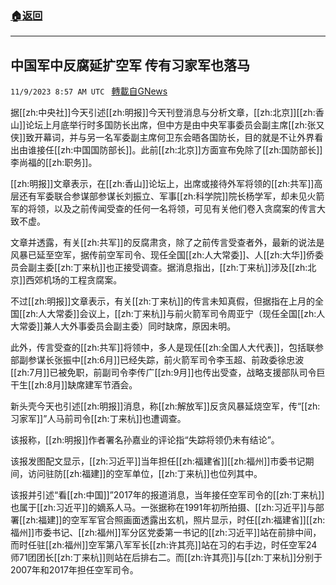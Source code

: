 ###  [:house:返回](README.md)
---


## 中国军中反腐延扩空军 传有习家军也落马
`11/9/2023 8:57 AM UTC ` [轉載自GNews](https://gnews.org/articles/1948571)

据[[zh:中央社]]今天引述[[zh:明报]]今天刊登消息与分析文章，[[zh:北京]][[zh:香山]]论坛上月底举行时多国防长出席，但中方是由中央军事委员会副主席[[zh:张又侠]]致开幕词，并与另一名军委副主席何卫东会晤各国防长，目的就是不让外界看出由谁接任[[zh:中国国防部长]]。此前[[zh:北京]]方面宣布免除了[[zh:国防部长]]李尚福的[[zh:职务]]。

[[zh:明报]]文章表示，在[[zh:香山]]论坛上，出席或接待外军将领的[[zh:共军]]高层还有军委联合参谋部参谋长刘振立、军事[[zh:科学院]]院长杨学军，却未见火箭军的将领，以及之前传闻受查的任何一名将领，可见有关他们卷入贪腐案的传言大致不虚。

文章并透露，有关[[zh:共军]]的反腐肃贪，除了之前传言受查者外，最新的说法是风暴已延至空军，据传前空军司令、现任全国[[zh:人大常委]]、人[[zh:大华]]侨委员会副主委[[zh:丁来杭]]也正接受调查。据消息指出，[[zh:丁来杭]]涉及[[zh:北京]]西郊机场的工程贪腐案。

不过[[zh:明报]]文章表示，有关[[zh:丁来杭]]的传言未知真假，但据指在上月的全国[[zh:人大常委]]会议上，[[zh:丁来杭]]与前火箭军司令周亚宁（现任全国[[zh:人大常委]]兼人大外事委员会副主委）同时缺席，原因未明。

此外，传言受查的[[zh:共军]]将领中，多人是现任[[zh:全国人大代表]]，包括联参部副参谋长张振中[[zh:6月]]已经失踪，前火箭军司令李玉超、前政委徐忠波[[zh:7月]]已被免职，前副司令李传广[[zh:9月]]也传出受查，战略支援部队司令巨干生[[zh:8月]]缺席建军节酒会。

新头壳今天也引述[[zh:明报]]消息，称[[zh:解放军]]反贪风暴延烧空军，传“[[zh:习家军]]”人马前司令[[zh:丁来杭]]也遭调查。

该报称，[[zh:明报]]作者署名孙嘉业的评论指“失踪将领仍未有结论”。

该报发图配文显示，[[zh:习近平]]当年担任[[zh:福建省]][[zh:福州]]市委书记期间，访问驻防[[zh:福建]]的空军单位，[[zh:丁来杭]]也位列其中。

该报并引述“看[[zh:中国]]”2017年的报道消息，当年接任空军司令的[[zh:丁来杭]]也属于[[zh:习近平]]的嫡系人马。一张据称在1991年初所拍摄、[[zh:习近平]]与部署[[zh:福建]]的空军军官合照画面透露出玄机，照片显示，时任[[zh:福建省]][[zh:福州]]市委书记、[[zh:福州]]军分区党委第一书记的[[zh:习近平]]站在前排中间，而时任驻[[zh:福州]]空军第八军军长[[zh:许其亮]]站在习的右手边，时任空军24师71团团长[[zh:丁来杭]]则站在后排右二。而[[zh:许其亮]]与[[zh:丁来杭]]分别于2007年和2017年担任空军司令。
